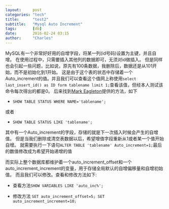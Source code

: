 ```yaml
---
layout:     post
categories: "tech"
title:      "test2"
subtitle:   "Mysql Auto Increment"
tags:       [db]
date:       2016-02-24 03:15
author:     "Charles"
---
```


MySQL有一个非常好好用的自增字段，将某一列(id号码)设置为主键，并且自增。
在使用过程中，只需要插入其他列的数据即可，无须对id做插入。
但是同样也会引起一些问题，比如说，原先有100条数据，我删除后，数据还是从101开始，而不是初始化到1开始。
这是由于这个表的状态中存储着一个Auto_increment的值。并且我们可以查看这个值网上称使用`select last_insert_id() as ID form tablename limit 1;`查看该值，但经本人测试该命令每次得出的都是0。
后来找到[Mark Eagleton](http://thebigreason.com/blog/2010/09/08/retrieve-the-auto-increment-value-of-a-mysql-table)提供的方法，如下

* `SHOW TABLE STATUS WHERE NAME='tablename';`

或者

* `SHOW TABLE STATUS LIKE 'tablename';`

其中有一个Auto_increment的字段，存储的就是下一次插入时候会产生的自增值。
但是当我们删除或清空表数据以后，希望增值字段重新从1或者某一个值开始自增。
就需要执行一下语句`ALTER TABLE 'tablename' Auto_increment=1;`最后的数值修改成为希望开始递增的值

而实际上整个数据库都维护着一个auto_increment_offset和一个auto_increment_increment的变量，用于存储全局默认的自增偏移量和自增初始值。
而且我们可以修改。查看和修改方法如下:

* 查看方法`SHOW VARIABLES LIKE 'auto_inc%';`

* 修改方法
`
SET auto_increment_offset=5;
SET auto_increment_increment=10;
`